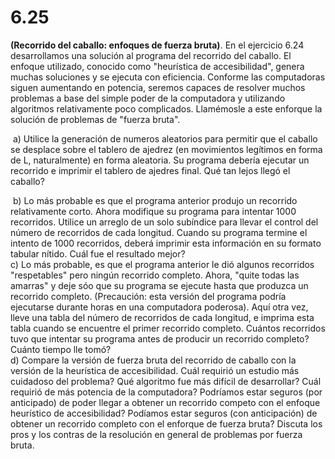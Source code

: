 # 6.25
**(Recorrido del caballo: enfoques de fuerza bruta)**. En el ejercicio 6.24 desarrollamos una solución al programa del recorrido del caballo. El enfoque utilizado, conocido como "heurística de accesibilidad", genera muchas soluciones y se ejecuta con eficiencia. Conforme las computadoras siguen aumentando en potencia, seremos capaces de resolver muchos problemas a base del simple poder de la computadora y utilizando algoritmos relativamente poco complicados. Llamémosle a este enforque la solución de problemas de "fuerza bruta".		

​	a) Utilice la generación de numeros aleatorios para permitir que el caballo se desplace sobre el tablero de ajedrez (en movimientos legítimos en forma de L, naturalmente) en forma aleatoria. Su programa debería ejecutar un recorrido e imprimir el tablero de ajedres final. Qué tan lejos llegó el caballo?

​	b) Lo más probable es que el programa anterior produjo un recorrido relativamente corto. Ahora 		modifique su programa para intentar  1000 recorridos. Utilice un arreglo de un solo subíndice para llevar el control del número de recorridos de cada longitud. Cuando su programa termine el intento de 1000 recorridos, deberá imprimir esta información en su formato tabular nítido. Cuál fue el resultado mejor?
​		
​	c) Lo más probable, es que el programa anterior le dió algunos recorridos "respetables" pero ningún recorrido completo. Ahora, "quite todas las amarras" y deje sóo que su programa se ejecute hasta que produzca un recorrido completo. (Precaución:  esta versión del programa podría ejecutarse durante horas en una computadora poderosa). Aquí otra vez, lleve una tabla del número de recorridos de cada longitud, e imprima esta tabla cuando se encuentre el primer recorrido completo. Cuántos recorridos tuvo que intentar su programa antes de producir un recorrido completo? Cuánto tiempo lle tomó?
​		
​	d) Compare la versión de fuerza bruta del recorrido de caballo con la versión de la heurística de accesibilidad. Cuál requirió un estudio más cuidadoso del problema? Qué algoritmo fue más difícil de desarrollar? Cuál requirió de más potencia de la computadora? Podríamos estar seguros (por anticipado) de poder llegar a obtener un recorrido competo con el enfoque heurístico de accesibilidad? Podíamos estar seguros (con anticipación) de obtener un recorrido completo con el enforque de fuerza bruta? Discuta los pros y los contras de la resolución en general de problemas por fuerza bruta.

